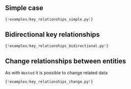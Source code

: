 ## Simple case
```python
{!examples/key_relationships_simple.py!}
```

## Bidirectional key relationships

```python
{!examples/key_relationships_bidirectional.py!}
```


## Change relationships between entities
As with `Nested` it is possible to change related data

```python
{!examples/key_relationships_change.py!}
```
